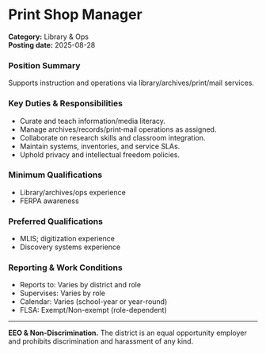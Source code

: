 # Print Shop Manager

**Category:** Library & Ops  
**Posting date:** 2025-08-28

### Position Summary

Supports instruction and operations via library/archives/print/mail services.

### Key Duties & Responsibilities
- Curate and teach information/media literacy.
- Manage archives/records/print‑mail operations as assigned.
- Collaborate on research skills and classroom integration.
- Maintain systems, inventories, and service SLAs.
- Uphold privacy and intellectual freedom policies.

### Minimum Qualifications
- Library/archives/ops experience
- FERPA awareness

### Preferred Qualifications
- MLIS; digitization experience
- Discovery systems experience

### Reporting & Work Conditions
- Reports to: Varies by district and role
- Supervises: Varies by role
- Calendar: Varies (school-year or year-round)
- FLSA: Exempt/Non-exempt (role-dependent)

---
**EEO & Non-Discrimination.** The district is an equal opportunity employer and prohibits discrimination and harassment of any kind.
